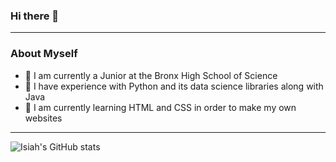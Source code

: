 ### Hi there 👋
---
### About Myself
- 📖 I am currently a Junior at the Bronx High School of Science
- 🧠 I have experience with Python and its data science libraries along with Java
- 📝 I am currently learning HTML and CSS in order to make my own websites
---
![Isiah's GitHub stats](https://github-readme-stats.vercel.app/api?username=xNightmxreZ&show_icons=true&theme=synthwave)
